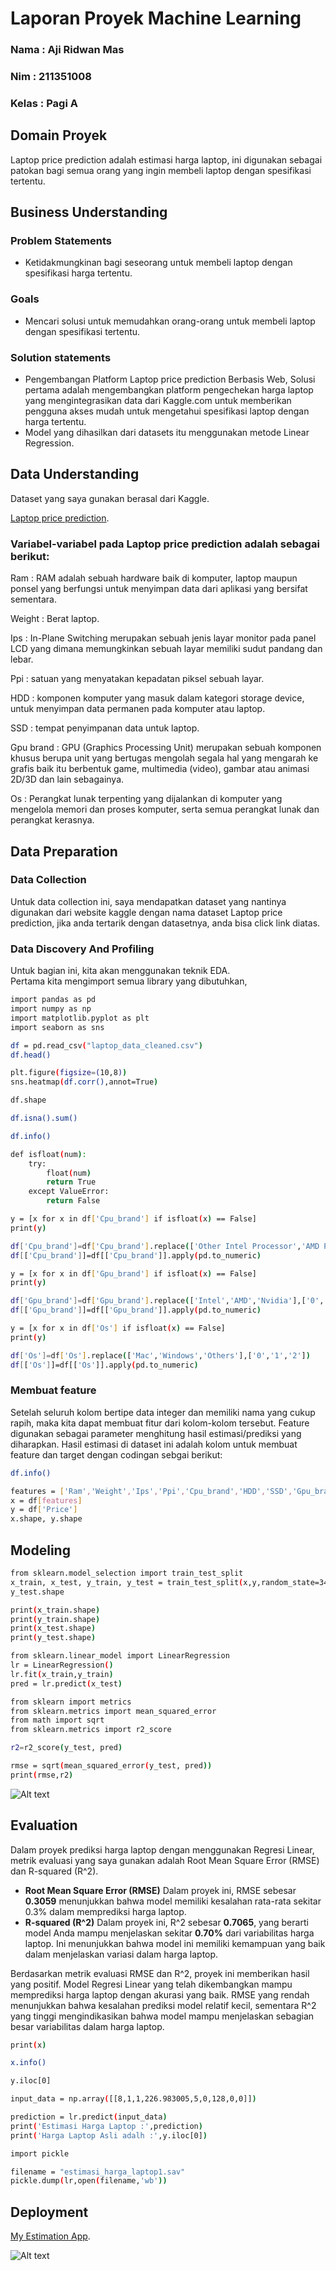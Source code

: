# Laporan Proyek Machine Learning
### Nama : Aji Ridwan Mas
### Nim : 211351008
### Kelas : Pagi A

## Domain Proyek

Laptop price prediction adalah estimasi harga laptop, ini digunakan sebagai patokan bagi semua orang yang ingin membeli laptop dengan spesifikasi tertentu.

## Business Understanding

### Problem Statements

- Ketidakmungkinan bagi seseorang untuk membeli laptop dengan spesifikasi harga tertentu.

### Goals

- Mencari solusi untuk memudahkan orang-orang untuk membeli laptop dengan spesifikasi tertentu.

### Solution statements
- Pengembangan Platform Laptop price prediction Berbasis Web, Solusi pertama adalah mengembangkan platform pengechekan harga laptop yang mengintegrasikan data dari Kaggle.com untuk memberikan pengguna akses mudah untuk mengetahui spesifikasi laptop dengan harga tertentu. 
- Model yang dihasilkan dari datasets itu menggunakan metode Linear Regression.

## Data Understanding
Dataset yang saya gunakan berasal dari Kaggle.<br> 

[Laptop price prediction](https://www.kaggle.com/datasets/gyanprakashkushwaha/laptop-price-prediction-cleaned-dataset).

### Variabel-variabel pada Laptop price prediction adalah sebagai berikut:
Ram : RAM adalah sebuah hardware baik di komputer, laptop maupun ponsel yang berfungsi untuk menyimpan data dari aplikasi yang bersifat sementara.

Weight : Berat laptop.

Ips : In-Plane Switching merupakan sebuah jenis layar monitor pada panel LCD yang dimana memungkinkan sebuah layar memiliki sudut pandang dan lebar.

Ppi : satuan yang menyatakan kepadatan piksel sebuah layar.

HDD : komponen komputer yang masuk dalam kategori storage device, untuk menyimpan data permanen pada komputer atau laptop.

SSD : tempat penyimpanan data untuk laptop.

Gpu brand : GPU (Graphics Processing Unit) merupakan sebuah komponen khusus berupa unit yang bertugas mengolah segala hal yang mengarah ke grafis baik itu berbentuk game, multimedia (video), gambar atau animasi 2D/3D dan lain sebagainya.

Os : Perangkat lunak terpenting yang dijalankan di komputer yang mengelola memori dan proses komputer, serta semua perangkat lunak dan perangkat kerasnya.

## Data Preparation
### Data Collection
Untuk data collection ini, saya mendapatkan dataset yang nantinya digunakan dari website kaggle dengan nama dataset Laptop price prediction, jika anda tertarik dengan datasetnya, anda bisa click link diatas.

### Data Discovery And Profiling
Untuk bagian ini, kita akan menggunakan teknik EDA. <br>
Pertama kita mengimport semua library yang dibutuhkan,
```bash
import pandas as pd
import numpy as np
import matplotlib.pyplot as plt 
import seaborn as sns
```

```bash
df = pd.read_csv("laptop_data_cleaned.csv")
df.head()
```

```bash
plt.figure(figsize=(10,8))
sns.heatmap(df.corr(),annot=True)
```

```bash
df.shape
```

```bash
df.isna().sum()
```

```bash
df.info()
```

```bash
def isfloat(num):
    try:
        float(num)
        return True
    except ValueError:
        return False
```

```bash
y = [x for x in df['Cpu_brand'] if isfloat(x) == False]
print(y)
```

```bash
df['Cpu_brand']=df['Cpu_brand'].replace(['Other Intel Processor','AMD Processor','Intel Core i5','Intel Core i7','Intel Core i3'],['0','1','5','7','3'])
df[['Cpu_brand']]=df[['Cpu_brand']].apply(pd.to_numeric)
```

```bash
y = [x for x in df['Gpu_brand'] if isfloat(x) == False]
print(y)
```

```bash
df['Gpu_brand']=df['Gpu_brand'].replace(['Intel','AMD','Nvidia'],['0','1','2'])
df[['Gpu_brand']]=df[['Gpu_brand']].apply(pd.to_numeric)
```

```bash
y = [x for x in df['Os'] if isfloat(x) == False]
print(y)
```

```bash
df['Os']=df['Os'].replace(['Mac','Windows','Others'],['0','1','2'])
df[['Os']]=df[['Os']].apply(pd.to_numeric)
```

### Membuat feature

Setelah seluruh kolom bertipe data integer dan memiliki nama yang cukup rapih, maka kita dapat membuat fitur dari kolom-kolom tersebut.
Feature digunakan sebagai parameter menghitung hasil estimasi/prediksi yang diharapkan. Hasil estimasi di dataset ini adalah kolom untuk membuat feature dan target dengan codingan sebgai berikut:

```bash
df.info()
```

```bash
features = ['Ram','Weight','Ips','Ppi','Cpu_brand','HDD','SSD','Gpu_brand','Os']
x = df[features]
y = df['Price']
x.shape, y.shape
```

## Modeling

```bash
from sklearn.model_selection import train_test_split
x_train, x_test, y_train, y_test = train_test_split(x,y,random_state=34,test_size=0.1)
y_test.shape
```

```bash
print(x_train.shape)
print(y_train.shape)
print(x_test.shape)
print(y_test.shape)
```

```bash
from sklearn.linear_model import LinearRegression
lr = LinearRegression()
lr.fit(x_train,y_train)
pred = lr.predict(x_test)
```

```bash
from sklearn import metrics
from sklearn.metrics import mean_squared_error
from math import sqrt
from sklearn.metrics import r2_score

r2=r2_score(y_test, pred)

rmse = sqrt(mean_squared_error(y_test, pred)) 
print(rmse,r2)
```

![Alt text](2.png)

## Evaluation
Dalam proyek prediksi harga laptop dengan menggunakan Regresi Linear, metrik evaluasi yang saya gunakan adalah Root Mean Square Error (RMSE) dan R-squared (R^2). <br>
 - **Root Mean Square Error (RMSE)**
 Dalam proyek ini, RMSE sebesar **0.3059** menunjukkan bahwa model memiliki kesalahan rata-rata sekitar 0.3% dalam memprediksi harga laptop.<br>    
- **R-squared (R^2)**
Dalam proyek ini, R^2 sebesar **0.7065**, yang berarti model Anda mampu menjelaskan sekitar **0.70%** dari variabilitas harga laptop. Ini menunjukkan bahwa model ini memiliki kemampuan yang baik dalam menjelaskan variasi dalam harga laptop.

Berdasarkan metrik evaluasi RMSE dan R^2, proyek ini memberikan hasil yang positif. Model Regresi Linear yang telah dikembangkan mampu memprediksi harga laptop dengan akurasi yang baik. RMSE yang rendah menunjukkan bahwa kesalahan prediksi model relatif kecil, sementara R^2 yang tinggi mengindikasikan bahwa model mampu menjelaskan sebagian besar variabilitas dalam harga laptop.

```bash
print(x)
```

```bash
x.info()
```

```bash
y.iloc[0]
```

```bash
input_data = np.array([[8,1,1,226.983005,5,0,128,0,0]])

prediction = lr.predict(input_data)
print('Estimasi Harga Laptop :',prediction)
print('Harga Laptop Asli adalh :',y.iloc[0])
```

```bash
import pickle

filename = "estimasi_harga_laptop1.sav"
pickle.dump(lr,open(filename,'wb'))
```

## Deployment

[My Estimation App](https://appelaptop-iqx3x2avkkdx8vzyytstlh.streamlit.app/).

![Alt text](1.png)